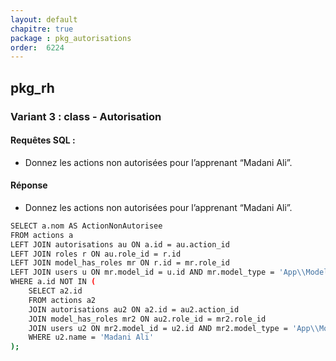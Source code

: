 ```yaml
---
layout: default
chapitre: true
package : pkg_autorisations
order:  6224
---
```





## pkg_rh

### Variant 3 : class - Autorisation

#### Requêtes SQL :
- Donnez les actions non autorisées pour l’apprenant “Madani Ali”.




#### Réponse 
- Donnez les actions non autorisées pour l’apprenant “Madani Ali”.


```bash
SELECT a.nom AS ActionNonAutorisee
FROM actions a
LEFT JOIN autorisations au ON a.id = au.action_id
LEFT JOIN roles r ON au.role_id = r.id
LEFT JOIN model_has_roles mr ON r.id = mr.role_id
LEFT JOIN users u ON mr.model_id = u.id AND mr.model_type = 'App\\Models\\User'
WHERE a.id NOT IN (
    SELECT a2.id
    FROM actions a2
    JOIN autorisations au2 ON a2.id = au2.action_id
    JOIN model_has_roles mr2 ON au2.role_id = mr2.role_id
    JOIN users u2 ON mr2.model_id = u2.id AND mr2.model_type = 'App\\Models\\User'
    WHERE u2.name = 'Madani Ali'
);


```
